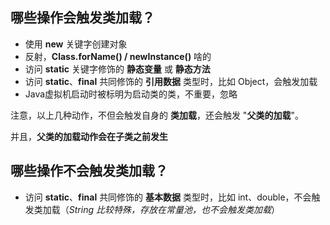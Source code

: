 
## 哪些操作会触发类加载？


- 使用 **new** 关键字创建对象
- 反射，**Class.forName() / newInstance()** 啥的
- 访问 **static** 关键字修饰的 **静态变量** 或 **静态方法**
- 访问 **static**、**final** 共同修饰的 **引用数据** 类型时，比如 Object，会触发加载
- Java虚拟机启动时被标明为启动类的类，不重要，忽略


注意，以上几种动作，不但会触发自身的 **类加载**，还会触发 "**父类的加载**"。

并且，**父类的加载动作会在子类之前发生**

## 哪些操作不会触发类加载？

- 访问 **static**、**final** 共同修饰的 **基本数据** 类型时，比如 int、double，不会触发类加载（*String 比较特殊，存放在常量池，也不会触发类加载*）

